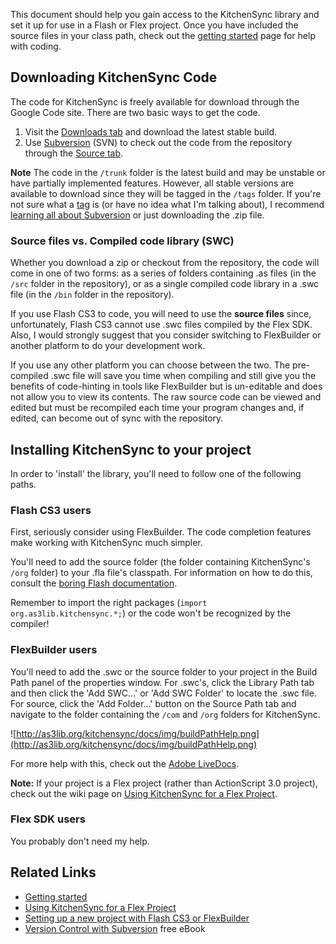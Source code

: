 This document should help you gain access to the KitchenSync library and set it up for use in a Flash or Flex project. Once you have included the source files in your class path, check out the [getting started](GettingStarted.md) page for help with coding.

## Downloading KitchenSync Code ##
The code for KitchenSync is freely available for download through the Google Code site. There are two basic ways to get the code.
  1. Visit the [Downloads tab](http://code.google.com/p/kitchensynclib/downloads/list) and download the latest stable build.
  1. Use [Subversion](http://subversion.tigris.org/) (SVN) to check out the code from the repository through the [Source tab](http://code.google.com/p/kitchensynclib/source/checkout).

**Note** The code in the `/trunk` folder is the latest build and may be unstable or have partially implemented features. However, all stable versions are available to download since they will be tagged in the `/tags` folder. If you're not sure what a [tag](http://svnbook.red-bean.com/en/1.4/svn.branchmerge.tags.html) is (or have no idea what I'm talking about), I recommend [learning all about Subversion](http://svnbook.red-bean.com/) or just downloading the .zip file.

### Source files vs. Compiled code library (SWC) ###
Whether you download a zip or checkout from the repository, the code will come in one of two forms: as a series of folders containing .as files (in the `/src` folder in the repository), or as a single compiled code library in a .swc file (in the `/bin` folder in the repository).

If you use Flash CS3 to code, you will need to use the **source files** since, unfortunately, Flash CS3 cannot use .swc files compiled by the Flex SDK. Also, I would strongly suggest that you consider switching to FlexBuilder or another platform to do your development work.

If you use any other platform you can choose between the two. The pre-compiled .swc file will save you time when compiling and still give you the benefits of code-hinting in tools like FlexBuilder but is un-editable and does not allow you to view its contents. The raw source code can be viewed and edited but must be recompiled each time your program changes and, if edited, can become out of sync with the repository.

## Installing KitchenSync to your project ##
In order to 'install' the library, you'll need to follow one of the following paths.

### Flash CS3 users ###
First, seriously consider using FlexBuilder. The code completion features make working with KitchenSync much simpler.

You'll need to add the source folder (the folder containing KitchenSync's `/org` folder) to your .fla file's classpath. For information on how to do this, consult the [boring Flash documentation](http://livedocs.adobe.com/flash/9.0/main/wwhelp/wwhimpl/common/html/wwhelp.htm?context=LiveDocs_Parts&file=00000775.html).

Remember to import the right packages (`import org.as3lib.kitchensync.*;`) or the code won't be recognized by the compiler!

### FlexBuilder users ###
You'll need to add the .swc or the source folder to your project in the Build Path panel of the properties window. For .swc's, click the Library Path tab and then click the 'Add SWC...' or 'Add SWC Folder' to locate the .swc file. For source, click the 'Add Folder...' button on the Source Path tab and navigate to the folder containing the `/com` and `/org` folders for KitchenSync.

![http://as3lib.org/kitchensync/docs/img/buildPathHelp.png](http://as3lib.org/kitchensync/docs/img/buildPathHelp.png)

For more help with this, check out the [Adobe LiveDocs](http://livedocs.adobe.com/labs/flex3/html/help.html?content=ui_reference_3.html).

**Note:** If your project is a Flex project (rather than ActionScript 3.0 project), check out the wiki page on [Using KitchenSync for a Flex Project](Using_KitchenSync_with_Flex.md).

### Flex SDK users ###
You probably don't need my help.

## Related Links ##
  * [Getting started](GettingStarted.md)
  * [Using KitchenSync for a Flex Project](Using_KitchenSync_with_Flex.md)
  * [Setting up a new project with Flash CS3 or FlexBuilder](http://mimswright.com/blog/?p=210)
  * [Version Control with Subversion](http://svnbook.red-bean.com/) free eBook